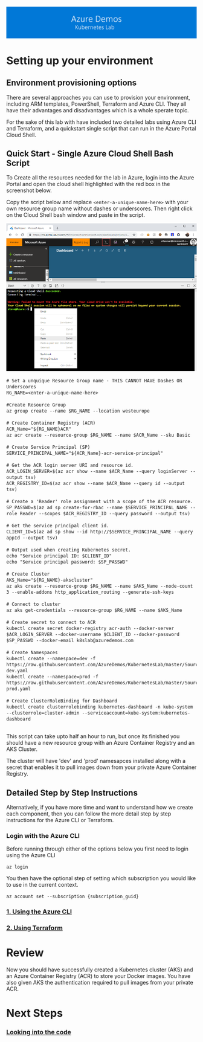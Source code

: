 [![banner](../images/banner-lab.png)](../../README.md)

# Setting up your environment

## Environment provisioning options

There are several approaches you can use to provision your environment, including ARM templates, PowerShell, Terraform and Azure CLI. They all have their advantages and disadvantages which is a whole sperate topic. 

For the sake of this lab with have included two detailed labs using Azure CLI and Terraform, and a quickstart single script that can run in the Azure Portal Cloud Shell. 

## Quick Start - Single Azure Cloud Shell Bash Script

To Create all the resources needed for the lab in Azure, login into the Azure Portal and open the cloud shell highlighted with the red box in the screenshot below.

Copy the script below and replace ```<enter-a-unique-name-here>``` with your own resource group name without dashes or underscores. Then right click on the Cloud Shell bash window and paste in the script. 

![Paste in Cloud Shell](images/pastecloudshell.png)

```
# Set a unquique Resource Group name - THIS CANNOT HAVE Dashes OR Underscores
RG_NAME=<enter-a-unique-name-here>
 
#Create Resource Group
az group create --name $RG_NAME --location westeurope
 
# Create Container Registry (ACR)
ACR_Name="${RG_NAME}ACR"
az acr create --resource-group $RG_NAME --name $ACR_Name --sku Basic
 
# Create Service Principal (SP)
SERVICE_PRINCIPAL_NAME="${ACR_Name}-acr-service-principal"
 
# Get the ACR login server URI and resource id.
ACR_LOGIN_SERVER=$(az acr show --name $ACR_Name --query loginServer --output tsv)
ACR_REGISTRY_ID=$(az acr show --name $ACR_Name --query id --output tsv)
 
# Create a 'Reader' role assignment with a scope of the ACR resource.
SP_PASSWD=$(az ad sp create-for-rbac --name $SERVICE_PRINCIPAL_NAME --role Reader --scopes $ACR_REGISTRY_ID --query password --output tsv)
 
# Get the service principal client id.
CLIENT_ID=$(az ad sp show --id http://$SERVICE_PRINCIPAL_NAME --query appId --output tsv)
 
# Output used when creating Kubernetes secret.
echo "Service principal ID: $CLIENT_ID"
echo "Service principal password: $SP_PASSWD"
 
# Create Cluster
AKS_Name="${RG_NAME}-akscluster"
az aks create --resource-group $RG_NAME --name $AKS_Name --node-count 3 --enable-addons http_application_routing --generate-ssh-keys 
 
# Connect to cluster
az aks get-credentials --resource-group $RG_NAME --name $AKS_Name
 
# Create secret to connect to ACR
kubectl create secret docker-registry acr-auth --docker-server $ACR_LOGIN_SERVER --docker-username $CLIENT_ID --docker-password $SP_PASSWD --docker-email k8slab@azuredemos.com
 
# Create Namespaces
kubectl create --namespace=dev -f https://raw.githubusercontent.com/AzureDemos/KubernetesLab/master/Source/YAML/namespace-dev.yaml
kubectl create --namespace=prod -f https://raw.githubusercontent.com/AzureDemos/KubernetesLab/master/Source/YAML/namespace-prod.yaml

# Create ClusterRoleBinding for Dashboard
kubectl create clusterrolebinding kubernetes-dashboard -n kube-system --clusterrole=cluster-admin --serviceaccount=kube-system:kubernetes-dashboard


```
This script can take upto half an hour to run, but once its finished you should have a new resource group with an Azure Container Registry and an AKS Cluster. 

The cluster will have 'dev' and 'prod' namesapces installed along with a secret that enables it to pull images down from your private Azure Container Registry. 

## Detailed Step by Step Instructions

Alternatively, if you have more time and want to understand how we create each component, then you can follow the more detail step by step instructions for the Azure CLI or Terraform. 

### Login with the Azure CLI

Before running through either of the options below you first need to login using the Azure CLI

```
az login
```

You then have the optional step of setting which subscription you would like to use in the current context.

```
az account set --subscription {subscription_guid}
```

### [1. Using the Azure CLI](AzureCLI)

### [2. Using Terraform](Terraform)

# Review

Now you should have successfully created a Kubernetes cluster (AKS) and an Azure Container Registry (ACR) to store your Docker images. You have also given AKS the authentication required to pull images from your private ACR. 


# Next Steps 

### [Looking into the code](../LookingIntoTheCode)